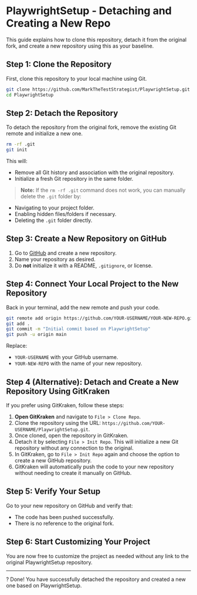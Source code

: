 # PlaywrightSetup - Detaching and Creating a New Repo

This guide explains how to clone this repository, detach it from the original fork, and create a new repository using this as your baseline.

## Step 1: Clone the Repository

First, clone this repository to your local machine using Git.

```sh
git clone https://github.com/MarkTheTestStrategist/PlaywrightSetup.git
cd PlaywrightSetup
```

## Step 2: Detach the Repository

To detach the repository from the original fork, remove the existing Git remote and initialize a new one.

```sh
rm -rf .git
git init
```

This will:

- Remove all Git history and association with the original repository.
- Initialize a fresh Git repository in the same folder.

> **Note:** If the `rm -rf .git` command does not work, you can manually delete the `.git` folder by:

- Navigating to your project folder.
- Enabling hidden files/folders if necessary.
- Deleting the `.git` folder directly.

## Step 3: Create a New Repository on GitHub

1. Go to [GitHub](https://github.com/new) and create a new repository.
2. Name your repository as desired.
3. Do **not** initialize it with a README, `.gitignore`, or license.

## Step 4: Connect Your Local Project to the New Repository

Back in your terminal, add the new remote and push your code.

```sh
git remote add origin https://github.com/YOUR-USERNAME/YOUR-NEW-REPO.git
git add .
git commit -m "Initial commit based on PlaywrightSetup"
git push -u origin main
```

Replace:

- `YOUR-USERNAME` with your GitHub username.
- `YOUR-NEW-REPO` with the name of your new repository.

## Step 4 (Alternative): Detach and Create a New Repository Using GitKraken

If you prefer using GitKraken, follow these steps:

1. **Open GitKraken** and navigate to `File > Clone Repo`.
2. Clone the repository using the URL: `https://github.com/YOUR-USERNAME/PlaywrightSetup.git`.
3. Once cloned, open the repository in GitKraken.
4. Detach it by selecting `File > Init Repo`. This will initialize a new Git repository without any connection to the original.
5. In GitKraken, go to `File > Init Repo` again and choose the option to create a new GitHub repository.
6. GitKraken will automatically push the code to your new repository without needing to create it manually on GitHub.

## Step 5: Verify Your Setup

Go to your new repository on GitHub and verify that:

- The code has been pushed successfully.
- There is no reference to the original fork.

## Step 6: Start Customizing Your Project

You are now free to customize the project as needed without any link to the original PlaywrightSetup repository.

---

? Done! You have successfully detached the repository and created a new one based on PlaywrightSetup.
